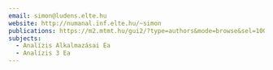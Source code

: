 ```yaml
---
email: simon@ludens.elte.hu
website: http://numanal.inf.elte.hu/~simon
publications: https://m2.mtmt.hu/gui2/?type=authors&mode=browse&sel=10031781
subjects:
  - Analízis Alkalmazásai Ea
  - Analízis 3 Ea
---
```

